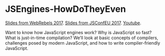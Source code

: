 # JSEngines-HowDoTheyEven

[Slides from WebRebels 2017](https://fhinkel.github.io/JSEngines-HowDoTheyEven/WebRebels2017/).
[Slides from JSConfEU 2017](https://fhinkel.github.io/JSEngines-HowDoTheyEven/JSConfEU/). [Youtube](https://youtu.be/p-iiEDtpy6I).

Want to know how JavaScript engines work? Why is JavaScript so fast? What is just-in-time compilation? We’ll look at basic concepts of compilers, challenges posed by modern JavaScript, and how to write compiler-friendly JavaScript.

